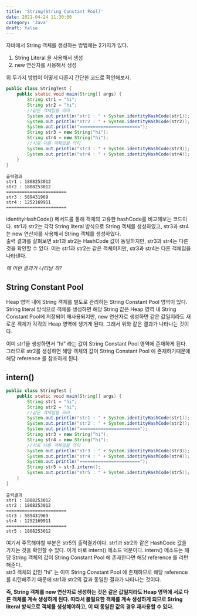 ```yaml
---
title: 'String(String Constant Pool)'
date: 2021-04-24 11:30:00
category: 'Java'
draft: false
---
```

자바에서 String 객체를 생성하는 방법에는 2가지가 있다. 
1. String Literal 을 사용해서 생성
2. new 연산자를 사용해서 생성  

위 두가지 방법이 어떻게 다른지 간단한 코드로 확인해보자.
```java
public class StringTest {
    public static void main(String[] args) {
        String str1 = "hi";
        String str2 = "hi";
        //같은 객체임을 의미
        System.out.println("str1 : " + System.identityHashCode(str1));
        System.out.println("str2 : " + System.identityHashCode(str2));
        System.out.println("=======================");
        String str3 = new String("hi");
        String str4 = new String("hi");
        //서로 다른 객체임을 의미
        System.out.println("str3 : " + System.identityHashCode(str3));
        System.out.println("str4 : " + System.identityHashCode(str4));
    }
}
```
```text
출력결과
str1 : 1808253012
str2 : 1808253012
=======================
str3 : 589431969
str4 : 1252169911
=======================
```
identityHashCode() 메서드를 통해 객체의 고유한 hashCode를 비교해보는 코드이다.
str1과 str2는 각각 String literal 방식으로 String 객체를 생성하였고, str3과 str4는 new 연산자를 사용해서 String 객체를 생성하였다.  
출력 결과를 살펴보면 str1과 str2는 HashCode 값이 동일하지만, str3과 str4는 다른 것을 확인할 수 있다. 이는 str1과 str2는 같은 객체이지만, str3과 str4는 다른 객체임을 나타낸다.  

_왜 이런 결과가 나타날 까?_

## String Constant Pool
Heap 영역 내에 String 객체를 별도로 관리하는 String Constant Pool 영역이 있다. String literal 방식으로 객체를 생성하면 해당 String 값은 Heap 영역 내 String Constant Pool에 저장되어 재사용되지만, new 연산자로 생성하면 같은 값일지라도 새로운 객체가 각각의 Heap 영역에 생기게 된다.
그래서 위와 같은 결과가 나타나는 것이다.

이미 str1을 생성하면서 "hi" 라는 값이 String Constant Pool 영역에 존재하게 된다. 그러므로 str2를 생성하면 해당 객체의 값이 String Constant Pool 에 존재하기때문에 해당 reference 를 참조하게 된다.

## intern() 
```java
public class StringTest {
    public static void main(String[] args) {
        String str1 = "hi";
        String str2 = "hi";
        //같은 객체임을 의미
        System.out.println("str1 : " + System.identityHashCode(str1));
        System.out.println("str2 : " + System.identityHashCode(str2));
        System.out.println("=======================");
        String str3 = new String("hi");
        String str4 = new String("hi");
        //서로 다른 객체임을 의미
        System.out.println("str3 : " + System.identityHashCode(str3));
        System.out.println("str4 : " + System.identityHashCode(str4));
        System.out.println("=======================");
        String str5 = str3.intern();
        System.out.println("str5 : " + System.identityHashCode(str5));
    }
}
```
```text
출력결과
str1 : 1808253012
str2 : 1808253012
=======================
str3 : 589431969
str4 : 1252169911
=======================
str5 : 1808253012
```
여기서 주목해야할 부분은 str5의 출력결과이다. str1과 str2와 같은 HashCode 값을 가지는 것을 확인할 수 있다.
이게 바로 intern() 메소드 덕분이다.
intern() 메소드는 해당 String 객체의 값이 String Constant Pool 에 존재한다면 해당 reference 를 리턴해준다.  
str3 객체의 값인 "hi" 는 이미 String Constant Pool 에 존재하므로 해당 reference 를 리턴해주기 때문에 str1과 str2의 값과 동일한 결과가 나타나는 것이다. 

**즉, String 객체를 new 연산자로 생성하는 것은 같은 값일지라도 Heap 영역에 서로 다른 객체를 계속 생성하게 된다. 따라서 불필요한 객체를 계속 생성하게 되므로 String literal 방식으로 객체를 생성해야하고, 이 때 동일한 값의 경우 재사용할 수 있다.** 